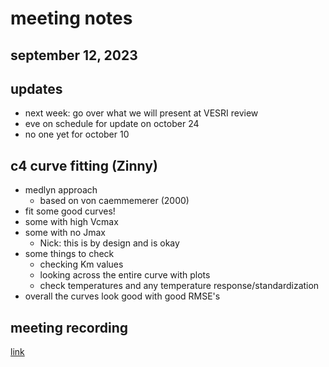 # meeting notes
## september 12, 2023

## updates
- next week: go over what we will present at VESRI review
- eve on schedule for update on october 24
- no one yet for october 10

## c4 curve fitting (Zinny)
- medlyn approach
	- based on von caemmemerer (2000)
- fit some good curves!
- some with high Vcmax
- some with no Jmax
	- Nick: this is by design and is okay
- some things to check
	- checking Km values
	- looking across the entire curve with plots
	- check temperatures and any temperature response/standardization
- overall the curves look good with good RMSE's

## meeting recording
[link](https://texastech.zoom.us/rec/component-page?action=viewdetailpage&sharelevel=meeting&useWhichPasswd=meeting&clusterId=aw1&componentName=need-password&meetingId=GatQuzB07JONJ_eFPLg5ss77cXjWQ1T_Irkc40Aawa_UL0BysAfKHLJTZelsQxjX.ux4iF3FwJTUCWxck&originRequestUrl=https%3A%2F%2Ftexastech.zoom.us%2Frec%2Fshare%2FcLJ0Bb39HtB7kHj9oYqce9IALlZGPOSzkxXhv4RDm_MsSqJ63fvZ98TWGeBnsI-m.jxA4zxwNkZyE6m9o)